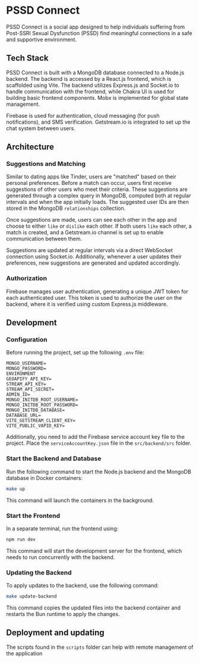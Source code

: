 # PSSD Connect

PSSD Connect is a social app designed to help individuals suffering from Post-SSRI Sexual Dysfunction (PSSD) find meaningful connections in a safe and supportive environment.

## Tech Stack

PSSD Connect is built with a MongoDB database connected to a Node.js backend. The backend is accessed by a React.js frontend, which is scaffolded using Vite. The backend utilizes Express.js and Socket.io to handle communication with the frontend, while Chakra UI is used for building basic frontend components. Mobx is implemented for global state management.

Firebase is used for authentication, cloud messaging (for push notifications), and SMS verification. Getstream.io is integrated to set up the chat system between users.

## Architecture

### Suggestions and Matching

Similar to dating apps like Tinder, users are "matched" based on their personal preferences. Before a match can occur, users first receive suggestions of other users who meet their criteria. These suggestions are generated through a complex query in MongoDB, computed both at regular intervals and when the app initially loads. The suggested user IDs are then stored in the MongoDB `relationships` collection.

Once suggestions are made, users can see each other in the app and choose to either `like` or `dislike` each other. If both users `like` each other, a match is created, and a Getstream.io channel is set up to enable communication between them.

Suggestions are updated at regular intervals via a direct WebSocket connection using Socket.io. Additionally, whenever a user updates their preferences, new suggestions are generated and updated accordingly.

### Authorization

Firebase manages user authentication, generating a unique JWT token for each authenticated user. This token is used to authorize the user on the backend, where it is verified using custom Express.js middleware.

## Development

### Configuration

Before running the project, set up the following `.env` file:

```
MONGO_USERNAME=
MONGO_PASSWORD=
ENVIRONMENT
GEOAPIFY_API_KEY=
STREAM_API_KEY=
STREAM_API_SECRET=
ADMIN_ID=
MONGO_INITDB_ROOT_USERNAME=
MONGO_INITDB_ROOT_PASSWORD=
MONGO_INITDB_DATABASE=
DATABASE_URL=
VITE_GETSTREAM_CLIENT_KEY=
VITE_PUBLIC_VAPID_KEY=
```

Additionally, you need to add the Firebase service account key file to the project. Place the `serviceAccountKey.json` file in the `src/backend/src` folder.

### Start the Backend and Database

Run the following command to start the Node.js backend and the MongoDB database in Docker containers:

```bash
make up
```

This command will launch the containers in the background.

### Start the Frontend

In a separate terminal, run the frontend using:

```bash
npm run dev
```

This command will start the development server for the frontend, which needs to run concurrently with the backend.

### Updating the Backend

To apply updates to the backend, use the following command:

```bash
make update-backend
```

This command copies the updated files into the backend container and restarts the Bun runtime to apply the changes.

## Deployment and updating

The scripts found in the `scripts` folder can help with remote management of the application